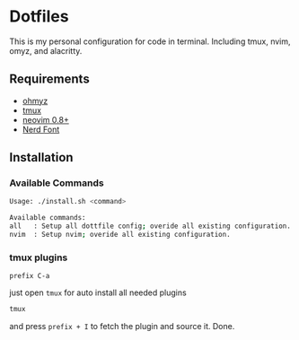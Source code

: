# Dotfiles
This is my personal configuration for code in terminal. Including tmux, nvim, omyz, and alacritty.

## Requirements
- [ohmyz](https://ohmyz.sh)
- [tmux](https://github.com/tmux/tmux/wiki/Installing)
- [neovim 0.8+](https://neovim.io) 
- [Nerd Font](https://github.com/ryanoasis/nerd-fonts#font-installation)

## Installation

### Available Commands
```bash
Usage: ./install.sh <command>

Available commands:
all   : Setup all dottfile config; overide all existing configuration.
nvim  : Setup nvim; overide all existing configuration.
```

### tmux plugins

```
prefix C-a
```

just open `tmux` for auto install all needed plugins
```bash
tmux
```

and press `prefix + I` to fetch the plugin and source it. Done.

